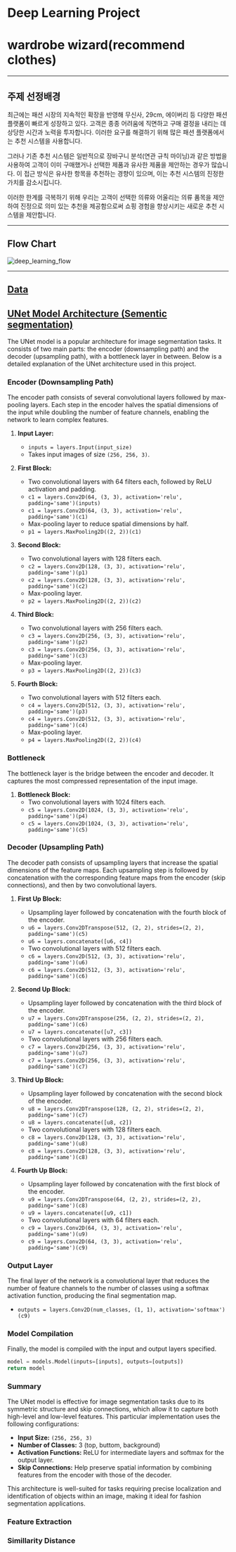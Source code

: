 # Deep Learning Project

# wardrobe wizard(recommend clothes)

---

## 주제 선정배경

최근에는 패션 시장의 지속적인 확장을 반영해 무신사, 29cm, 에이버리 등 다양한 패션 플랫폼이 빠르게 성장하고 있다. 고객은 종종 어려움에 직면하고 구매 결정을 내리는 데 상당한 시간과 노력을 투자합니다. 이러한 요구를 해결하기 위해 많은 패션 플랫폼에서는 추천 시스템을 사용합니다.

그러나 기존 추천 시스템은 일반적으로 장바구니 분석(연관 규칙 마이닝)과 같은 방법을 사용하여 고객이 이미 구매했거나 선택한 제품과 유사한 제품을 제안하는 경우가 많습니다. 이 접근 방식은 유사한 항목을 추천하는 경향이 있으며, 이는 추천 시스템의 진정한 가치를 감소시킵니다.

이러한 한계를 극복하기 위해 우리는 고객이 선택한 의류와 어울리는 의류 품목을 제안하여 진정으로 의미 있는 추천을 제공함으로써 쇼핑 경험을 향상시키는 새로운 추천 시스템을 제안합니다.

---

## Flow Chart

![deep_learning_flow](https://github.com/Kyle1113/Deep_learning_project/assets/168116920/deec9edd-64ea-4817-99d1-ac172a1a46fe)

---

## [Data](https://github.com/Kyle1113/Deep_learning_project/blob/2a20adcc457a3a3dea77a596316550835a2e8ed5/data/data_load.py)

## [UNet Model Architecture (Sementic segmentation)](https://github.com/Kyle1113/Deep_learning_project/tree/32584461f243c192b45d7d1587d31a28d573070b/model/Unet)

The UNet model is a popular architecture for image segmentation tasks. It consists of two main parts: the encoder (downsampling path) and the decoder (upsampling path), with a bottleneck layer in between. Below is a detailed explanation of the UNet architecture used in this project.

### Encoder (Downsampling Path)

The encoder path consists of several convolutional layers followed by max-pooling layers. Each step in the encoder halves the spatial dimensions of the input while doubling the number of feature channels, enabling the network to learn complex features.

1. **Input Layer:**
   - `inputs = layers.Input(input_size)`
   - Takes input images of size `(256, 256, 3)`.

2. **First Block:**
   - Two convolutional layers with 64 filters each, followed by ReLU activation and padding.
   - `c1 = layers.Conv2D(64, (3, 3), activation='relu', padding='same')(inputs)`
   - `c1 = layers.Conv2D(64, (3, 3), activation='relu', padding='same')(c1)`
   - Max-pooling layer to reduce spatial dimensions by half.
   - `p1 = layers.MaxPooling2D((2, 2))(c1)`

3. **Second Block:**
   - Two convolutional layers with 128 filters each.
   - `c2 = layers.Conv2D(128, (3, 3), activation='relu', padding='same')(p1)`
   - `c2 = layers.Conv2D(128, (3, 3), activation='relu', padding='same')(c2)`
   - Max-pooling layer.
   - `p2 = layers.MaxPooling2D((2, 2))(c2)`

4. **Third Block:**
   - Two convolutional layers with 256 filters each.
   - `c3 = layers.Conv2D(256, (3, 3), activation='relu', padding='same')(p2)`
   - `c3 = layers.Conv2D(256, (3, 3), activation='relu', padding='same')(c3)`
   - Max-pooling layer.
   - `p3 = layers.MaxPooling2D((2, 2))(c3)`

5. **Fourth Block:**
   - Two convolutional layers with 512 filters each.
   - `c4 = layers.Conv2D(512, (3, 3), activation='relu', padding='same')(p3)`
   - `c4 = layers.Conv2D(512, (3, 3), activation='relu', padding='same')(c4)`
   - Max-pooling layer.
   - `p4 = layers.MaxPooling2D((2, 2))(c4)`

### Bottleneck

The bottleneck layer is the bridge between the encoder and decoder. It captures the most compressed representation of the input image.

1. **Bottleneck Block:**
   - Two convolutional layers with 1024 filters each.
   - `c5 = layers.Conv2D(1024, (3, 3), activation='relu', padding='same')(p4)`
   - `c5 = layers.Conv2D(1024, (3, 3), activation='relu', padding='same')(c5)`

### Decoder (Upsampling Path)

The decoder path consists of upsampling layers that increase the spatial dimensions of the feature maps. Each upsampling step is followed by concatenation with the corresponding feature maps from the encoder (skip connections), and then by two convolutional layers.

1. **First Up Block:**
   - Upsampling layer followed by concatenation with the fourth block of the encoder.
   - `u6 = layers.Conv2DTranspose(512, (2, 2), strides=(2, 2), padding='same')(c5)`
   - `u6 = layers.concatenate([u6, c4])`
   - Two convolutional layers with 512 filters each.
   - `c6 = layers.Conv2D(512, (3, 3), activation='relu', padding='same')(u6)`
   - `c6 = layers.Conv2D(512, (3, 3), activation='relu', padding='same')(c6)`

2. **Second Up Block:**
   - Upsampling layer followed by concatenation with the third block of the encoder.
   - `u7 = layers.Conv2DTranspose(256, (2, 2), strides=(2, 2), padding='same')(c6)`
   - `u7 = layers.concatenate([u7, c3])`
   - Two convolutional layers with 256 filters each.
   - `c7 = layers.Conv2D(256, (3, 3), activation='relu', padding='same')(u7)`
   - `c7 = layers.Conv2D(256, (3, 3), activation='relu', padding='same')(c7)`

3. **Third Up Block:**
   - Upsampling layer followed by concatenation with the second block of the encoder.
   - `u8 = layers.Conv2DTranspose(128, (2, 2), strides=(2, 2), padding='same')(c7)`
   - `u8 = layers.concatenate([u8, c2])`
   - Two convolutional layers with 128 filters each.
   - `c8 = layers.Conv2D(128, (3, 3), activation='relu', padding='same')(u8)`
   - `c8 = layers.Conv2D(128, (3, 3), activation='relu', padding='same')(c8)`

4. **Fourth Up Block:**
   - Upsampling layer followed by concatenation with the first block of the encoder.
   - `u9 = layers.Conv2DTranspose(64, (2, 2), strides=(2, 2), padding='same')(c8)`
   - `u9 = layers.concatenate([u9, c1])`
   - Two convolutional layers with 64 filters each.
   - `c9 = layers.Conv2D(64, (3, 3), activation='relu', padding='same')(u9)`
   - `c9 = layers.Conv2D(64, (3, 3), activation='relu', padding='same')(c9)`

### Output Layer

The final layer of the network is a convolutional layer that reduces the number of feature channels to the number of classes  using a softmax activation function, producing the final segmentation map.
- `outputs = layers.Conv2D(num_classes, (1, 1), activation='softmax')(c9)`

### Model Compilation

Finally, the model is compiled with the input and output layers specified.

```python
model = models.Model(inputs=[inputs], outputs=[outputs])
return model
```

### Summary

The UNet model is effective for image segmentation tasks due to its symmetric structure and skip connections, which allow it to capture both high-level and low-level features. This particular implementation uses the following configurations:

- **Input Size:** `(256, 256, 3)`
- **Number of Classes:** 3 (top, buttom, background)
- **Activation Functions:** ReLU for intermediate layers and softmax for the output layer.
- **Skip Connections:** Help preserve spatial information by combining features from the encoder with those of the decoder.

This architecture is well-suited for tasks requiring precise localization and identification of objects within an image, making it ideal for fashion segmentation applications.

### Feature Extraction

### Simillarity Distance
